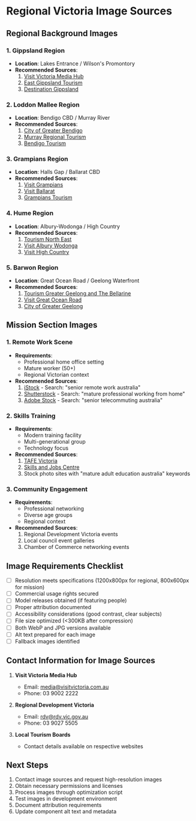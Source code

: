 # Regional Victoria Image Sources

## Regional Background Images

### 1. Gippsland Region
- **Location**: Lakes Entrance / Wilson's Promontory
- **Recommended Sources**:
  1. [Visit Victoria Media Hub](https://mediahub.visitvictoria.com/)
  2. [East Gippsland Tourism](https://www.visiteastgippsland.com.au/)
  3. [Destination Gippsland](https://www.destinationgippsland.com.au/)

### 2. Loddon Mallee Region
- **Location**: Bendigo CBD / Murray River
- **Recommended Sources**:
  1. [City of Greater Bendigo](https://www.bendigo.vic.gov.au/)
  2. [Murray Regional Tourism](https://www.murrayregionaltourism.com.au/)
  3. [Bendigo Tourism](https://www.bendigotourism.com/)

### 3. Grampians Region
- **Location**: Halls Gap / Ballarat CBD
- **Recommended Sources**:
  1. [Visit Grampians](https://www.visitgrampians.com.au/)
  2. [Visit Ballarat](https://www.visitballarat.com.au/)
  3. [Grampians Tourism](https://grampianstourism.com.au/)

### 4. Hume Region
- **Location**: Albury-Wodonga / High Country
- **Recommended Sources**:
  1. [Tourism North East](https://www.tourismnortheast.com.au/)
  2. [Visit Albury Wodonga](https://www.visitalburywodonga.com/)
  3. [Visit High Country](https://www.victoriashighcountry.com.au/)

### 5. Barwon Region
- **Location**: Great Ocean Road / Geelong Waterfront
- **Recommended Sources**:
  1. [Tourism Greater Geelong and The Bellarine](https://www.tourismgeelongbellarine.com.au/)
  2. [Visit Great Ocean Road](https://www.visitgreatoceanroad.org.au/)
  3. [City of Greater Geelong](https://www.geelongaustralia.com.au/)

## Mission Section Images

### 1. Remote Work Scene
- **Requirements**:
  - Professional home office setting
  - Mature worker (50+)
  - Regional Victorian context
- **Recommended Sources**:
  1. [iStock](https://www.istockphoto.com/) - Search: "senior remote work australia"
  2. [Shutterstock](https://www.shutterstock.com/) - Search: "mature professional working from home"
  3. [Adobe Stock](https://stock.adobe.com/) - Search: "senior telecommuting australia"

### 2. Skills Training
- **Requirements**:
  - Modern training facility
  - Multi-generational group
  - Technology focus
- **Recommended Sources**:
  1. [TAFE Victoria](https://www.vic.gov.au/tafe)
  2. [Skills and Jobs Centre](https://www.vic.gov.au/skills-and-jobs-centres)
  3. Stock photo sites with "mature adult education australia" keywords

### 3. Community Engagement
- **Requirements**:
  - Professional networking
  - Diverse age groups
  - Regional context
- **Recommended Sources**:
  1. Regional Development Victoria events
  2. Local council event galleries
  3. Chamber of Commerce networking events

## Image Requirements Checklist

- [ ] Resolution meets specifications (1200x800px for regional, 800x600px for mission)
- [ ] Commercial usage rights secured
- [ ] Model releases obtained (if featuring people)
- [ ] Proper attribution documented
- [ ] Accessibility considerations (good contrast, clear subjects)
- [ ] File size optimized (<300KB after compression)
- [ ] Both WebP and JPG versions available
- [ ] Alt text prepared for each image
- [ ] Fallback images identified

## Contact Information for Image Sources

1. **Visit Victoria Media Hub**
   - Email: media@visitvictoria.com.au
   - Phone: 03 9002 2222

2. **Regional Development Victoria**
   - Email: rdv@rdv.vic.gov.au
   - Phone: 03 9027 5505

3. **Local Tourism Boards**
   - Contact details available on respective websites

## Next Steps

1. Contact image sources and request high-resolution images
2. Obtain necessary permissions and licenses
3. Process images through optimization script
4. Test images in development environment
5. Document attribution requirements
6. Update component alt text and metadata
